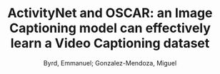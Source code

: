 ---
paperId: 51
author: Byrd, Emmanuel; Gonzalez-Mendoza, Miguel
publicationauthor: Byrd, E. et al.
title: "ActivityNet and OSCAR: an Image Captioning model can effectively learn a Video Captioning dataset"
pdf: 51_CameraReady_51.pdf
poster: 51_poster_51.png
pitch: https://youtu.be/7rpquhEAW_o
type: Poster
topic: Vision + Language
category: Extended Abstract
link: https://research.latinxinai.org/papers/cvpr/2021/pdf/51_CameraReady_51.pdf
conference: cvpr
year: 2021
tags: cvpr-2021-ea
location: Virtual
---